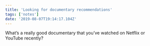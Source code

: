 ```yaml
---
title: 'Looking for documentary recommendations'
tags: ['notes'] 
date: '2019-08-07T19:14:17.104Z'
---
```

What’s a really good documentary that you’ve watched on Netflix or YouTube recently?